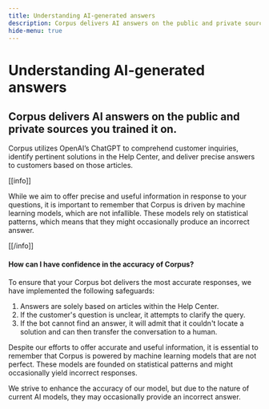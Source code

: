 ```yaml
---
title: Understanding AI-generated answers
description: Corpus delivers AI answers on the public and private sources you trained it on.
hide-menu: true
---
```


# Understanding AI-generated answers

## Corpus delivers AI answers on the public and private sources you trained it on.

Corpus utilizes OpenAI’s ChatGPT to comprehend customer inquiries, identify pertinent solutions in the Help Center, and deliver precise answers to customers based on those articles.

[[info]]

While we aim to offer precise and useful information in response to your questions, it is important to remember that Corpus is driven by machine learning models, which are not infallible. These models rely on statistical patterns, which means that they might occasionally produce an incorrect answer.

[[/info]]

#### How can I have confidence in the accuracy of Corpus?

To ensure that your Corpus bot delivers the most accurate responses, we have implemented the following safeguards:

1. Answers are solely based on articles within the Help Center.
2. If the customer's question is unclear, it attempts to clarify the query.
3. If the bot cannot find an answer, it will admit that it couldn't locate a solution and can then transfer the conversation to a human.

Despite our efforts to offer accurate and useful information, it is essential to remember that Corpus is powered by machine learning models that are not perfect. These models are founded on statistical patterns and might occasionally yield incorrect responses.

We strive to enhance the accuracy of our model, but due to the nature of current AI models, they may occasionally provide an incorrect answer.

